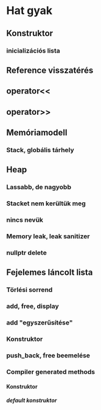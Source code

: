 # Hat gyak

## Konstruktor
### inicializációs lista

## Reference visszatérés

## operator<<
## operator>>

## Memóriamodell
### Stack, globális tárhely

## Heap
### Lassabb, de nagyobb
### Stacket nem kerültük meg
### nincs nevük
### Memory leak, leak sanitizer
### nullptr delete

## Fejelemes láncolt lista
### Törlési sorrend
### add, free, display
### add "egyszerűsítése"
### Konstruktor

### push_back, free beemelése

### Compiler generated methods
#### Konstruktor
##### default konstruktor

